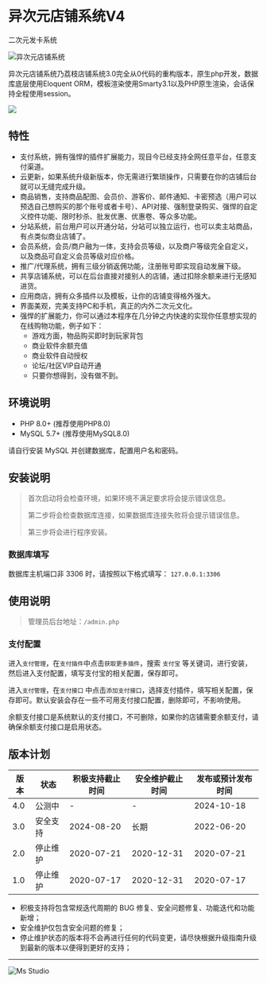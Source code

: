 # 异次元店铺系统V4

二次元发卡系统

![异次元店铺系统](https://file.lifebus.top/imgs/mcy_shop_cover.png)

异次元店铺系统乃荔枝店铺系统3.0完全从0代码的重构版本，原生php开发，数据库底层使用Eloquent
ORM，模板渲染使用Smarty3.1以及PHP原生渲染，会话保持全程使用session。

![](https://img.shields.io/badge/%E6%96%B0%E7%96%86%E8%90%8C%E6%A3%AE%E8%BD%AF%E4%BB%B6%E5%BC%80%E5%8F%91%E5%B7%A5%E4%BD%9C%E5%AE%A4-%E6%8F%90%E4%BE%9B%E6%8A%80%E6%9C%AF%E6%94%AF%E6%8C%81-blue)

## 特性

+ 支付系统，拥有强悍的插件扩展能力，现目今已经支持全网任意平台，任意支付渠道。
+ 云更新，如果系统升级新版本，你无需进行繁琐操作，只需要在你的店铺后台就可以无缝完成升级。
+ 商品销售，支持商品配图、会员价、游客价、邮件通知、卡密预选（用户可以预选自己想购买的那个账号或者卡号）、API对接、强制登录购买、强悍的自定义控件功能、限时秒杀、批发优惠、优惠卷、等众多功能。
+ 分站系统，前台用户可以开通分站，分站可以独立运行，也可以卖主站商品，有点类似商业店铺了。
+ 会员系统，会员/商户融为一体，支持会员等级，以及商户等级完全自定义，以及商品可自定义会员等级对应价格。
+ 推广/代理系统，拥有三级分销返佣功能，注册账号即实现自动发展下级。
+ 共享店铺系统，可以在后台直接对接别人的店铺，通过扣除余额来进行无感知进货。
+ 应用商店，拥有众多插件以及模板，让你的店铺变得格外强大。
+ 界面美观，完美支持PC和手机，真正的内外二次元文化。
+ 强悍的扩展能力，你可以通过本程序在几分钟之内快速的实现你任意想实现的在线购物功能，例子如下：
    + 游戏方面，物品购买即时到玩家背包
    + 商业软件余额充值
    + 商业软件自动授权
    + 论坛/社区VIP自动开通
    + 只要你想得到，没有做不到。

## 环境说明

+ PHP 8.0+ (推荐使用PHP8.0)
+ MySQL 5.7+ (推荐使用MySQL8.0)

请自行安装 MySQL 并创建数据库，配置用户名和密码。

## 安装说明

> 首次启动将会检查环境，如果环境不满足要求将会提示错误信息。
>
> 第二步将会检查数据库连接，如果数据库连接失败将会提示错误信息。
>
> 第三步将会进行程序安装。

### 数据库填写

数据库主机端口非 3306 时，请按照以下格式填写：
`127.0.0.1:3306`

## 使用说明

> 管理员后台地址：`/admin.php`

### 支付配置

进入`支付管理`，在`支付插件`中点击`获取更多插件`，搜索 `支付宝` 等关键词，进行安装，然后进入支付配置，填写支付宝的相关配置，保存即可。

进入`支付管理`，在`支付接口` 中点击`添加支付接口`，选择支付插件，填写相关配置，保存即可。默认安装会存在一些不可用支付接口配置，删除即可，不影响使用。

余额支付接口是系统默认的支付接口，不可删除，如果你的店铺需要余额支付，请确保余额支付接口是启用状态。

## 版本计划

| 版本  | 状态   | 积极支持截止时间   | 安全维护截止时间   | 发布或预计发布时间  |
|-----|------|------------|------------|------------|
| 4.0 | 公测中  | -          | -          | 2024-10-18 |
| 3.0 | 安全支持 | 2024-08-20 | 长期         | 2022-06-20 |
| 2.0 | 停止维护 | 2020-07-21 | 2020-12-31 | 2020-07-21 |
| 1.0 | 停止维护 | 2020-07-17 | 2020-12-31 | 2020-07-17 |

- 积极支持将包含常规迭代周期的 BUG 修复、安全问题修复、功能迭代和功能新增；
- 安全维护仅包含安全问题的修复；
- 停止维护状态的版本将不会再进行任何的代码变更，请尽快根据升级指南升级到最新的版本以便得到更好的支持；

---

![Ms Studio](https://file.lifebus.top/imgs/ms_blank_001.png)
